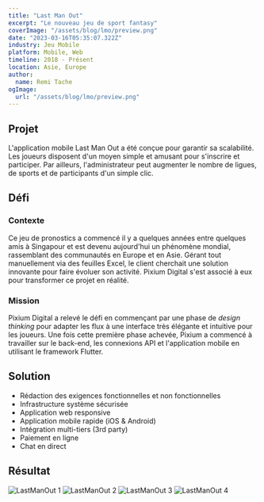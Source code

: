 ```yaml
---
title: "Last Man Out"
excerpt: "Le nouveau jeu de sport fantasy"
coverImage: "/assets/blog/lmo/preview.png"
date: "2023-03-16T05:35:07.322Z"
industry: Jeu Mobile
platform: Mobile, Web
timeline: 2018 - Présent
location: Asie, Europe
author:
  name: Remi Tache
ogImage:
  url: "/assets/blog/lmo/preview.png"
---
```


## Projet

L'application mobile Last Man Out a été conçue pour garantir sa scalabilité. Les joueurs disposent d'un moyen simple et amusant pour s'inscrire et participer. Par ailleurs, l'administrateur peut augmenter le nombre de ligues, de sports et de participants d'un simple clic.

## Défi

### Contexte

Ce jeu de pronostics a commencé il y a quelques années entre quelques amis à Singapour et est devenu aujourd'hui un phénomène mondial, rassemblant des communautés en Europe et en Asie. Gérant tout manuellement via des feuilles Excel, le client cherchait une solution innovante pour faire évoluer son activité. Pixium Digital s'est associé à eux pour transformer ce projet en réalité.

### Mission

Pixium Digital a relevé le défi en commençant par une phase de *design thinking* pour adapter les flux à une interface très élégante et intuitive pour les joueurs. Une fois cette première phase achevée, Pixium a commencé à travailler sur le back-end, les connexions API et l'application mobile en utilisant le framework Flutter.

## Solution

- Rédaction des exigences fonctionnelles et non fonctionnelles  
- Infrastructure système sécurisée  
- Application web responsive  
- Application mobile rapide (iOS & Android)  
- Intégration multi-tiers (3rd party)  
- Paiement en ligne  
- Chat en direct  

## Résultat


<div class="grid grid-cols-1 md:grid-cols-2 lg:grid-cols-3 gap-4">
  <img src="/assets/blog/lmo/img1.png" alt="LastManOut 1">
  <img src="/assets/blog/lmo/img2.png" alt="LastManOut 2">
  <img src="/assets/blog/lmo/img3.png" alt="LastManOut 3">
  <img src="/assets/blog/lmo/img4.png" alt="LastManOut 4">
</div>
